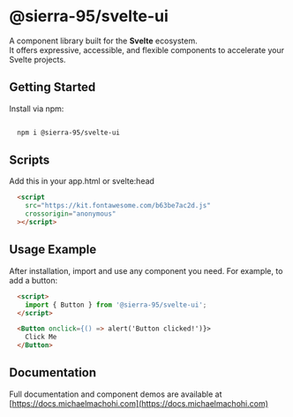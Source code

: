 # @sierra-95/svelte-ui

A component library built for the **Svelte** ecosystem.  
It offers expressive, accessible, and flexible components to accelerate your Svelte projects.


## Getting Started

Install via npm:

```bash

  npm i @sierra-95/svelte-ui

```
## Scripts
Add this in your app.html or svelte:head
```html
  <script
    src="https://kit.fontawesome.com/b63be7ac2d.js"
    crossorigin="anonymous"
  ></script>
```
## Usage Example

After installation, import and use any component you need.
For example, to add a button:

```html
  <script>
    import { Button } from '@sierra-95/svelte-ui';
  </script>

  <Button onclick={() => alert('Button clicked!')}>
    Click Me
  </Button>
```

## Documentation

Full documentation and component demos are available at [https://docs.michaelmachohi.com](https://docs.michaelmachohi.com)

